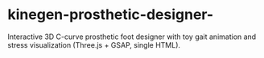 # kinegen-prosthetic-designer-
Interactive 3D C-curve prosthetic foot designer with toy gait animation and stress visualization (Three.js + GSAP, single HTML).

